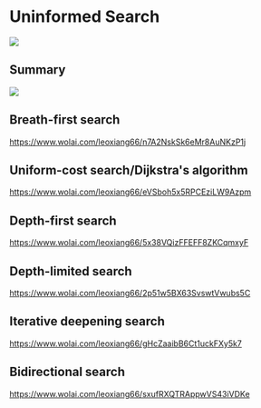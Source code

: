 # Uninformed Search

![](https://i.imgur.com/yIQh89o.png)


## Summary

![](https://i.imgur.com/pMRee7C.png)
	

## Breath-first search
https://www.wolai.com/leoxiang66/n7A2NskSk6eMr8AuNKzP1j

## Uniform-cost search/Dijkstra's algorithm
https://www.wolai.com/leoxiang66/eVSboh5x5RPCEziLW9Azpm

## Depth-first search
https://www.wolai.com/leoxiang66/5x38VQizFFEFF8ZKCqmxyF

## Depth-limited search
https://www.wolai.com/leoxiang66/2p51w5BX63SvswtVwubs5C

## Iterative deepening search
https://www.wolai.com/leoxiang66/gHcZaaibB6Ct1uckFXy5k7
## Bidirectional search
https://www.wolai.com/leoxiang66/sxufRXQTRAppwVS43iVDKe
